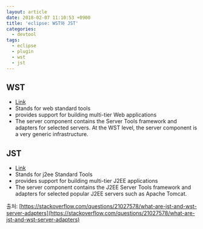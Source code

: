 ```yaml
---
layout: article
date: 2018-02-07 11:10:53 +0900
title: 'eclipse: WST와 JST'
categories:
  - devtool
tags:
  - eclipse
  - plugin
  - wst
  - jst
---
```


## WST
- [Link](https://eclipse.org/webtools/wst/main.php)
- Stands for web standard tools
- provides support for building multi-tier Web applications
- The server component contains the Server Tools framework and adapters for selected servers. At the WST level, the server component is a very generic infrastructure.

## JST
- [Link](https://eclipse.org/webtools/jst/main.php)
- Stands for j2ee Standard Tools
- provides support for building multi-tier J2EE applications
- The server component contains the J2EE Server Tools framework and adapters for selected popular J2EE servers such as Apache Tomcat.

출처: [https://stackoverflow.com/questions/21027578/what-are-jst-and-wst-server-adapters](https://stackoverflow.com/questions/21027578/what-are-jst-and-wst-server-adapters)

